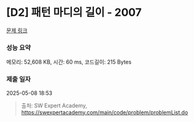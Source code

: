 # [D2] 패턴 마디의 길이 - 2007 

[문제 링크](https://swexpertacademy.com/main/code/problem/problemDetail.do?contestProbId=AV5P1kNKAl8DFAUq) 

### 성능 요약

메모리: 52,608 KB, 시간: 60 ms, 코드길이: 215 Bytes

### 제출 일자

2025-05-08 18:53



> 출처: SW Expert Academy, https://swexpertacademy.com/main/code/problem/problemList.do